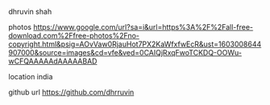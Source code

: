 dhruvin shah

photos https://www.google.com/url?sa=i&url=https%3A%2F%2Fall-free-download.com%2Ffree-photos%2Fno-copyright.html&psig=AOvVaw0RjauHot7PX2KaWfxfwEcR&ust=1603008644907000&source=images&cd=vfe&ved=0CAIQjRxqFwoTCKDQ-OOWu-wCFQAAAAAdAAAAABAD

location india

github url  https://github.com/dhrruvin

